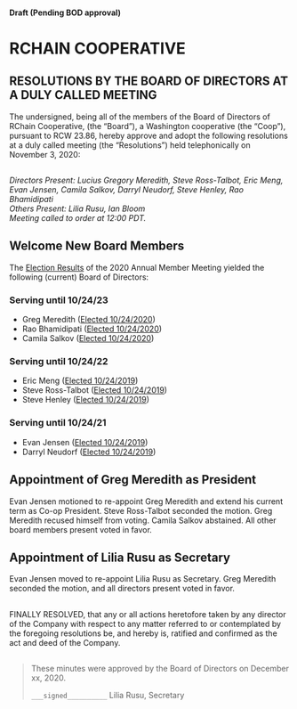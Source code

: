 #### Draft (Pending BOD approval)
<!--Markdown rendering of [2020/11-3/20201103-DocuSign.pdf](/2020/11-03/20201103-DocuSign.pdf)-->

##

# RCHAIN COOPERATIVE

## RESOLUTIONS BY THE BOARD OF DIRECTORS AT A DULY CALLED MEETING
The undersigned, being all of the members of the Board of Directors of RChain Cooperative, (the “Board”), a Washington cooperative (the “Coop”), pursuant to RCW 23.86, hereby approve and adopt the following resolutions at a duly called meeting (the “Resolutions”) held telephonically on November 3, 2020:

##

*Directors Present:  Lucius Gregory Meredith, Steve Ross-Talbot, Eric Meng, Evan Jensen, Camila Salkov, Darryl Neudorf, Steve Henley, Rao Bhamidipati* \
*Others Present:  Lilia Rusu, Ian Bloom* \
*Meeting called to order at 12:00 PDT.*

##

## Welcome New Board Members
The [Election Results](https://github.com/rchain/legaldocs/tree/master/2020%20Annual%20Meeting)
 of the 2020 Annual Member Meeting yielded the following (current) Board of Directors:

### Serving until 10/24/23
 - Greg Meredith ([Elected 10/24/2020](https://github.com/rchain/legaldocs/tree/master/2020%20Annual%20Meeting))
 - Rao Bhamidipati ([Elected 10/24/2020](https://github.com/rchain/legaldocs/tree/master/2020%20Annual%20Meeting))
 - Camila Salkov ([Elected 10/24/2020](https://github.com/rchain/legaldocs/tree/master/2020%20Annual%20Meeting))

### Serving until 10/24/22
 - Eric Meng ([Elected 10/24/2019](https://github.com/rchain/legaldocs/tree/master/2019%20Annual%20Meeting))
 - Steve Ross-Talbot ([Elected 10/24/2019](https://github.com/rchain/legaldocs/tree/master/2019%20Annual%20Meeting))
 - Steve Henley ([Elected 10/24/2019](https://github.com/rchain/legaldocs/tree/master/2019%20Annual%20Meeting))

### Serving until 10/24/21
  - Evan Jensen  ([Elected 10/24/2019](https://github.com/rchain/legaldocs/tree/master/2019%20Annual%20Meeting))
  - Darryl Neudorf ([Elected 10/24/2019](https://github.com/rchain/legaldocs/tree/master/2019%20Annual%20Meeting))

## Appointment of Greg Meredith as President
Evan Jensen motioned to re-appoint Greg Meredith and extend his current term as Co-op President. Steve Ross-Talbot seconded the motion. Greg Meredith recused himself from voting. Camila Salkov abstained. All other board members present voted in favor.

## Appointment of Lilia Rusu as Secretary
Evan Jensen moved to re-appoint Lilia Rusu as Secretary. Greg Meredith seconded the motion, and all directors present voted in favor.

##

FINALLY RESOLVED, that any or all actions heretofore taken by any director of the Company with respect to any matter referred to or contemplated by the foregoing resolutions be, and hereby is, ratified and confirmed as the act and deed of the Company.

##

>These minutes were approved by the Board of Directors on December xx, 2020.
>
> `___signed__________`
> Lilia Rusu, Secretary

